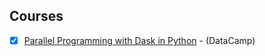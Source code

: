 ## Courses

- [x] [Parallel Programming with Dask in Python](https://learn.datacamp.com/courses/parallel-programming-with-dask-in-python) - (DataCamp)
